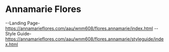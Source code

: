 # Annamarie Flores


--Landing Page- https://annamarieflores.com/aau/wnm608/flores.annamarie/index.html
--Style Guide- https://annamarieflores.com/aau/wnm608/flores.annamarie/styleguide/index.html